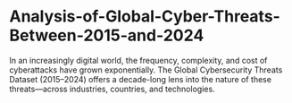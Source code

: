 # Analysis-of-Global-Cyber-Threats-Between-2015-and-2024
In an increasingly digital world, the frequency, complexity, and cost of cyberattacks have grown exponentially. The Global Cybersecurity Threats Dataset (2015–2024) offers a decade-long lens into the nature of these threats—across industries, countries, and technologies. 
